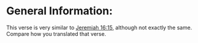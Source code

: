 # General Information:

This verse is very similar to [Jeremiah 16:15](../16/15.md), although not exactly the same. Compare how you translated that verse.